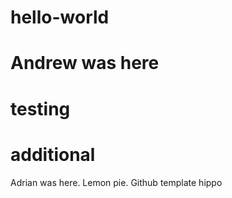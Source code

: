 # hello-world
# Andrew was here
# testing
# additional
Adrian was here. 
Lemon pie. 
Github template
hippo
